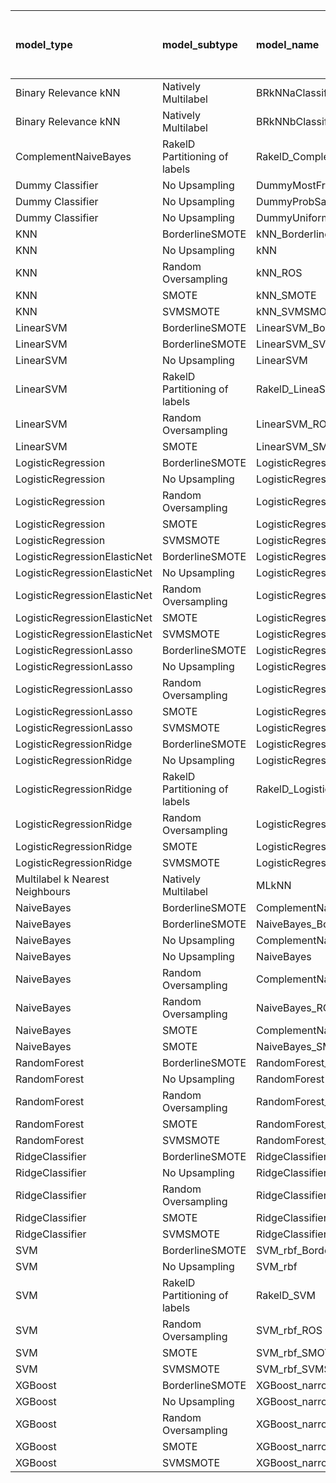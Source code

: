 | model_type                      | model_subtype                 | model_name                                   |   title |   title and first paragraph |   title and 5 sentences |   title and 10 sentences |   title and first sentence each paragraph | raw text   |
|:--------------------------------|:------------------------------|:---------------------------------------------|--------:|----------------------------:|------------------------:|-------------------------:|------------------------------------------:|:-----------|
| Binary Relevance kNN            | Natively Multilabel           | BRkNNaClassifier                             |   0.38  |                       0.239 |                   0.168 |                    0.057 |                                     0.161 | 0.000      |
| Binary Relevance kNN            | Natively Multilabel           | BRkNNbClassifier                             |   0.167 |                       0.182 |                   0.171 |                    0.16  |                                     0.07  | 0.093      |
| ComplementNaiveBayes            | RakelD Partitioning of labels | RakelD_ComplementNB                          |   0.47  |                       0.472 |                   0.447 |                    0.552 |                                     0.453 | 0.552      |
| Dummy Classifier                | No Upsampling                 | DummyMostFrequent                            |   0     |                       0     |                   0     |                    0     |                                     0     | 0.000      |
| Dummy Classifier                | No Upsampling                 | DummyProbSampling                            |   0.291 |                       0.372 |                   0.336 |                    0.413 |                                     0.346 | 0.377      |
| Dummy Classifier                | No Upsampling                 | DummyUniformSampling                         |   0.35  |                       0.362 |                   0.352 |                    0.341 |                                     0.324 | 0.352      |
| KNN                             | BorderlineSMOTE               | kNN_BorderlineSMOTE                          |   0.381 |                       0.351 |                   0.352 |                    0.343 |                                     0.348 | 0.353      |
| KNN                             | No Upsampling                 | kNN                                          |   0.515 |                       0.3   |                   0.267 |                    0.394 |                                     0.105 | 0.064      |
| KNN                             | Random Oversampling           | kNN_ROS                                      |   0.433 |                       0.428 |                   0.411 |                    0.403 |                                     0.307 | 0.153      |
| KNN                             | SMOTE                         | kNN_SMOTE                                    |   0.373 |                       0.357 |                   0.352 |                    0.352 |                                     0.322 | 0.353      |
| KNN                             | SVMSMOTE                      | kNN_SVMSMOTE                                 |   0.387 |                       0.374 |                   0.352 |                    0     |                                     0.323 | 0.357      |
| LinearSVM                       | BorderlineSMOTE               | LinearSVM_BorderlineSMOTE                    |   0.463 |                       0.437 |                   0.505 |                    0.575 |                                     0.545 | 0.652      |
| LinearSVM                       | BorderlineSMOTE               | LinearSVM_SVMSMOTE                           |   0.457 |                       0.442 |                   0.505 |                    0     |                                     0.545 | 0.652      |
| LinearSVM                       | No Upsampling                 | LinearSVM                                    |   0.463 |                       0.47  |                   0.505 |                    0.575 |                                     0.545 | 0.652      |
| LinearSVM                       | RakelD Partitioning of labels | RakelD_LineaSVM                              |   0.465 |                       0.465 |                   0.443 |                    0.543 |                                     0.552 | 0.569      |
| LinearSVM                       | Random Oversampling           | LinearSVM_ROS                                |   0.463 |                       0.47  |                   0.505 |                    0.575 |                                     0.545 | 0.652      |
| LinearSVM                       | SMOTE                         | LinearSVM_SMOTE                              |   0.471 |                       0.449 |                   0.505 |                    0.575 |                                     0.545 | 0.652      |
| LogisticRegression              | BorderlineSMOTE               | LogisticRegression_BorderlineSMOTE           |   0.47  |                       0.425 |                   0.498 |                    0.571 |                                     0.564 | 0.644      |
| LogisticRegression              | No Upsampling                 | LogisticRegression                           |   0.451 |                       0.446 |                   0.504 |                    0.577 |                                     0.529 | 0.564      |
| LogisticRegression              | Random Oversampling           | LogisticRegression_ROS                       |   0.463 |                       0.474 |                   0.491 |                    0.555 |                                     0.549 | 0.648      |
| LogisticRegression              | SMOTE                         | LogisticRegression_SMOTE                     |   0.431 |                       0.429 |                   0.501 |                    0.577 |                                     0.559 | 0.646      |
| LogisticRegression              | SVMSMOTE                      | LogisticRegression_SVMSMOTE                  |   0.487 |                       0.432 |                   0.47  |                    0.549 |                                     0.571 | 0.633      |
| LogisticRegressionElasticNet    | BorderlineSMOTE               | LogisticRegressionElasticNet_BorderlineSMOTE |   0.444 |                       0.533 |                   0.555 |                    0.611 |                                     0.609 | 0.532      |
| LogisticRegressionElasticNet    | No Upsampling                 | LogisticRegressionElasticNet                 |   0.443 |                       0.509 |                   0.542 |                    0.595 |                                     0.615 | 0.528      |
| LogisticRegressionElasticNet    | Random Oversampling           | LogisticRegressionElasticNet_ROS             |   0.442 |                       0.514 |                   0.541 |                    0.598 |                                     0.637 | 0.527      |
| LogisticRegressionElasticNet    | SMOTE                         | LogisticRegressionElasticNet_SMOTE           |   0.446 |                       0.536 |                   0.574 |                    0.611 |                                     0.656 | 0.530      |
| LogisticRegressionElasticNet    | SVMSMOTE                      | LogisticRegressionElasticNet_SVMSMOTE        |   0.472 |                       0.485 |                   0.536 |                    0.563 |                                     0.638 | 0.601      |
| LogisticRegressionLasso         | BorderlineSMOTE               | LogisticRegressionLasso_BorderlineSMOTE      |   0.476 |                       0.494 |                   0.453 |                    0.531 |                                     0.494 | 0.537      |
| LogisticRegressionLasso         | No Upsampling                 | LogisticRegressionLasso                      |   0.475 |                       0.502 |                   0.438 |                    0.526 |                                     0.477 | 0.557      |
| LogisticRegressionLasso         | Random Oversampling           | LogisticRegressionLasso_ROS                  |   0.471 |                       0.496 |                   0.42  |                    0.554 |                                     0.498 | 0.561      |
| LogisticRegressionLasso         | SMOTE                         | LogisticRegressionLasso_SMOTE                |   0.464 |                       0.518 |                   0.428 |                    0.565 |                                     0.479 | 0.546      |
| LogisticRegressionLasso         | SVMSMOTE                      | LogisticRegressionLasso_SVMSMOTE             |   0.523 |                       0.526 |                   0.494 |                    0.583 |                                     0.517 | 0.564      |
| LogisticRegressionRidge         | BorderlineSMOTE               | LogisticRegressionRidge_BorderlineSMOTE      |   0.477 |                       0.496 |                   0.499 |                    0.598 |                                     0.603 | 0.567      |
| LogisticRegressionRidge         | No Upsampling                 | LogisticRegressionRidge                      |   0.465 |                       0.485 |                   0.481 |                    0.624 |                                     0.526 | 0.594      |
| LogisticRegressionRidge         | RakelD Partitioning of labels | RakelD_LogisticRegression                    |   0.44  |                       0.468 |                   0.477 |                    0.607 |                                     0.507 | 0.567      |
| LogisticRegressionRidge         | Random Oversampling           | LogisticRegressionRidge_ROS                  |   0.468 |                       0.482 |                   0.498 |                    0.595 |                                     0.588 | 0.575      |
| LogisticRegressionRidge         | SMOTE                         | LogisticRegressionRidge_SMOTE                |   0.484 |                       0.496 |                   0.502 |                    0.624 |                                     0.605 | 0.567      |
| LogisticRegressionRidge         | SVMSMOTE                      | LogisticRegressionRidge_SVMSMOTE             |   0.466 |                       0.462 |                   0.489 |                    0.536 |                                     0.584 | 0.585      |
| Multilabel k Nearest Neighbours | Natively Multilabel           | MLkNN                                        |   0.469 |                       0.429 |                   0.376 |                    0.404 |                                     0.352 | 0.453      |
| NaiveBayes                      | BorderlineSMOTE               | ComplementNaiveBayes_BorderlineSMOTE         |   0.488 |                       0.49  |                   0.523 |                    0.564 |                                     0.535 | 0.583      |
| NaiveBayes                      | BorderlineSMOTE               | NaiveBayes_BorderlineSMOTE                   |   0.492 |                       0.478 |                   0.508 |                    0.559 |                                     0.532 | 0.568      |
| NaiveBayes                      | No Upsampling                 | ComplementNaiveBayes                         |   0.451 |                       0.55  |                   0.49  |                    0.531 |                                     0.473 | 0.588      |
| NaiveBayes                      | No Upsampling                 | NaiveBayes                                   |   0.39  |                       0.607 |                   0.427 |                    0.546 |                                     0.569 | 0.564      |
| NaiveBayes                      | Random Oversampling           | ComplementNaiveBayes_ROS                     |   0.46  |                       0.472 |                   0.519 |                    0.529 |                                     0.533 | 0.533      |
| NaiveBayes                      | Random Oversampling           | NaiveBayes_ROS                               |   0.455 |                       0.501 |                   0.52  |                    0.532 |                                     0.521 | 0.546      |
| NaiveBayes                      | SMOTE                         | ComplementNaiveBayes_SMOTE                   |   0.435 |                       0.486 |                   0.521 |                    0.572 |                                     0.537 | 0.571      |
| NaiveBayes                      | SMOTE                         | NaiveBayes_SMOTE                             |   0.451 |                       0.48  |                   0.529 |                    0.583 |                                     0.564 | 0.560      |
| RandomForest                    | BorderlineSMOTE               | RandomForest_BorderlineSMOTE                 |   0.441 |                       0.605 |                   0.519 |                    0.529 |                                     0.622 | 0.628      |
| RandomForest                    | No Upsampling                 | RandomForest                                 |   0.498 |                       0.607 |                   0.476 |                    0.519 |                                     0.591 | **0.693**  |
| RandomForest                    | Random Oversampling           | RandomForest_ROS                             |   0.448 |                       0.541 |                   0.514 |                    0.599 |                                     0.581 | 0.629      |
| RandomForest                    | SMOTE                         | RandomForest_SMOTE                           |   0.464 |                       0.612 |                   0.463 |                    0.613 |                                     0.585 | 0.629      |
| RandomForest                    | SVMSMOTE                      | RandomForest_SVMSMOTE                        |   0.427 |                       0.591 |                   0.473 |                    0.598 |                                     0.561 | 0.582      |
| RidgeClassifier                 | BorderlineSMOTE               | RidgeClassifier_BorderlineSMOTE              |   0.469 |                       0.476 |                   0.487 |                    0.587 |                                     0.597 | 0.561      |
| RidgeClassifier                 | No Upsampling                 | RidgeClassifier                              |   0.468 |                       0.479 |                   0.487 |                    0.587 |                                     0.597 | 0.561      |
| RidgeClassifier                 | Random Oversampling           | RidgeClassifier_ROS                          |   0.468 |                       0.479 |                   0.487 |                    0.587 |                                     0.597 | 0.561      |
| RidgeClassifier                 | SMOTE                         | RidgeClassifier_SMOTE                        |   0.468 |                       0.479 |                   0.487 |                    0.587 |                                     0.597 | 0.561      |
| RidgeClassifier                 | SVMSMOTE                      | RidgeClassifier_SVMSMOTE                     |   0.485 |                       0.471 |                   0.474 |                    0.527 |                                     0.582 | 0.666      |
| SVM                             | BorderlineSMOTE               | SVM_rbf_BorderlineSMOTE                      |   0.485 |                       0.257 |                   0.161 |                    0.225 |                                     0.333 | 0.430      |
| SVM                             | No Upsampling                 | SVM_rbf                                      |   0.312 |                       0.096 |                   0.257 |                    0.293 |                                     0.128 | 0.266      |
| SVM                             | RakelD Partitioning of labels | RakelD_SVM                                   |   0.11  |                       0     |                   0.099 |                    0.107 |                                     0.215 | 0.188      |
| SVM                             | Random Oversampling           | SVM_rbf_ROS                                  |   0.5   |                       0.313 |                   0.343 |                    0.453 |                                     0.291 | 0.430      |
| SVM                             | SMOTE                         | SVM_rbf_SMOTE                                |   0.491 |                       0.257 |                   0.161 |                    0.237 |                                     0.241 | 0.430      |
| SVM                             | SVMSMOTE                      | SVM_rbf_SVMSMOTE                             |   0.474 |                       0.257 |                   0.161 |                    0.265 |                                     0.225 | 0.430      |
| XGBoost                         | BorderlineSMOTE               | XGBoost_narrow_BorderlineSMOTE               |   0.418 |                       0.512 |                   0.422 |                    0.458 |                                     0.535 | 0.524      |
| XGBoost                         | No Upsampling                 | XGBoost_narrow                               |   0.408 |                       0.455 |                   0.41  |                    0.446 |                                     0.519 | 0.573      |
| XGBoost                         | Random Oversampling           | XGBoost_narrow_ROS                           |   0.381 |                       0.527 |                   0.411 |                    0.46  |                                     0.512 | 0.546      |
| XGBoost                         | SMOTE                         | XGBoost_narrow_SMOTE                         |   0.38  |                       0.496 |                   0.417 |                    0.543 |                                     0.501 | 0.575      |
| XGBoost                         | SVMSMOTE                      | XGBoost_narrow_SVMSMOTE                      |   0.423 |                       0.484 |                   0.413 |                    0.469 |                                     0.533 | 0.586      |